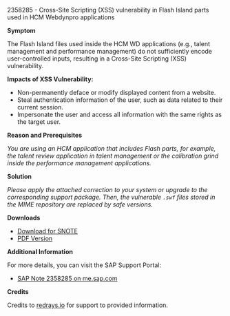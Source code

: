 2358285 - Cross-Site Scripting (XSS) vulnerability in Flash Island parts used in HCM Webdynpro applications

**Symptom**

The Flash Island files used inside the HCM WD applications (e.g., talent management and performance management) do not sufficiently encode user-controlled inputs, resulting in a Cross-Site Scripting (XSS) vulnerability.

**Impacts of XSS Vulnerability:**
- Non-permanently deface or modify displayed content from a website.
- Steal authentication information of the user, such as data related to their current session.
- Impersonate the user and access all information with the same rights as the target user.

**Reason and Prerequisites**

*You are using an HCM application that includes Flash parts, for example, the talent review application in talent management or the calibration grind inside the performance management applications.*

**Solution**

*Please apply the attached correction to your system or upgrade to the corresponding support package. Then, the vulnerable `.swf` files stored in the MIME repository are replaced by safe versions.*

**Downloads**

- [Download for SNOTE](https://notesdownloads.sap.com/note/0040000013921852017)
- [PDF Version](https://userapps.support.sap.com/sap/support/sfm/notes/print/0002358285?language=en-US&token=9ED32ABF375132FF2251BE37349236B7)

**Additional Information**

For more details, you can visit the SAP Support Portal:

- [SAP Note 2358285 on me.sap.com](https://me.sap.com/notes/2358285)

**Credits**

Credits to [redrays.io](https://redrays.io) for support to provided information.